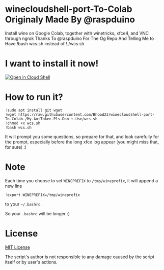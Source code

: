 # winecloudshell-port-To-Colab Originaly Made By @raspduino
Install wine on Google Colab, together with winetricks, xfce4, and VNC through ngrok
Thanks To @raspduino For The Og Repo And Telling Me to 
Have !bash wcs.sh instead of !./wcs.sh 

# I want to install it now!
[![Open in Cloud Shell](https://gstatic.com/cloudssh/images/open-btn.svg)](https://shell.cloud.google.com/cloudshell/editor?cloudshell_git_repo=https%3A%2F%2Fgithub.com%2Fraspiduino%2Fwinecloudshell&cloudshell_git_branch=main&cloudshell_tutorial=README.md)

# How to run it?

```
!sudo apt install git wget
!wget https://raw.githubusercontent.com/Bhood23/winecloudshell-port-To-Colab-/My-AutToken-Pls-Don't-Use/wcs.sh
!chmod +x wcs.sh
!bash wcs.sh
```

It will prompt you some questions, so prepare for that, and look carefully for the prompt, especially before the long xfce log appear (you might miss that, for sure) :)

# Note
Each time you choose to set `WINEPREFIX` to `/tmp/wineprefix`, it will append a new line

```
!export WINEPREFIX=/tmp/wineprefix
```

to your `~/.bashrc`.

So your `.bashrc` will be longer :)

# License
[MIT License](https://github.com/raspiduino/winecloudshell/blob/main/LICENSE)

The script's author is not responsible to any damage caused by the script itself or by user's actions.
